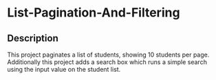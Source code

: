 # List-Pagination-And-Filtering

## Description

This project paginates a list of students, showing 10 students per page. Additionally this project adds a search box which runs a simple search using the input value on the student list. 
